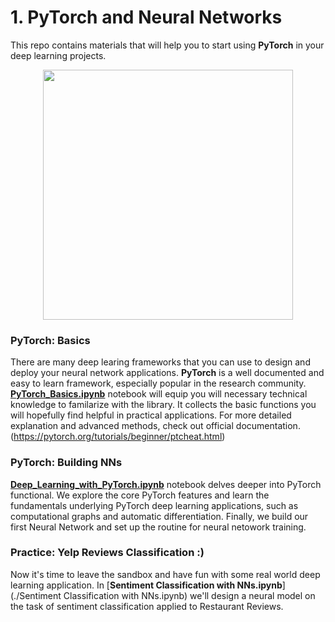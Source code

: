 # 1. PyTorch and Neural Networks

This repo contains materials that will help you to start using **PyTorch** in your deep learning projects.
<p align=center>
  <img src="https://upload.wikimedia.org/wikipedia/commons/9/96/Pytorch_logo.png" width=400>
</p>


### PyTorch: Basics

There are many deep learing frameworks that you can use to design and deploy your neural network applications. **PyTorch** is a well documented and easy to learn framework, especially popular in the research community. [**PyTorch_Basics.ipynb**](./PyTorch_Basics.ipynb) notebook will equip you will necessary technical knowledge to familarize with the library. It collects the basic functions you will hopefully find helpful in practical applications.
For more detailed explanation and advanced methods, check out official documentation. (https://pytorch.org/tutorials/beginner/ptcheat.html)

### PyTorch: Building NNs

[**Deep_Learning_with_PyTorch.ipynb**](./Deep_Learning_with_PyTorch.ipynb) notebook delves deeper into PyTorch functional. We explore the core PyTorch features and  learn the fundamentals underlying PyTorch deep learning applications, such as computational graphs and automatic differentiation. Finally, we build our first Neural Network and set up the routine for neural netowork training.

### Practice: Yelp Reviews Classification :)

Now it's time to leave the sandbox and have fun with some real world deep learning application. In [**Sentiment Classification with NNs.ipynb**](./Sentiment Classification with NNs.ipynb)  we'll design a neural model on the task of sentiment classification applied to Restaurant Reviews. 

